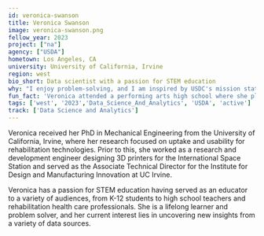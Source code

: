 ```yaml
---
id: veronica-swanson
title: Veronica Swanson
image: veronica-swanson.png
fellow_year: 2023
project: ["na"]
agency: ["USDA"]
hometown: Los Angeles, CA
university: University of California, Irvine
region: west
bio_short: Data scientist with a passion for STEM education
why: "I enjoy problem-solving, and I am inspired by USDC's mission statement of working towards a more effective and equitable government. I want to do things that will have a positive impact on peoples' lives."
fun_fact: 'Veronica attended a performing arts high school where she played multiple instruments and sang in the choir. This education was foundational to developing her communication and public speaking skills.'
tags: ['west', '2023','Data_Science_And_Analytics', 'USDA', 'active']
track: ['Data Science and Analytics']
---
```


Veronica received her PhD in Mechanical Engineering from the University of California, Irvine, where her research focused on uptake and usability for rehabilitation technologies. Prior to this, she worked as a research and development engineer designing 3D printers for the International Space Station and served as the Associate Technical Director for the Institute for Design and Manufacturing Innovation at UC Irvine. 

Veronica has a passion for STEM education having served as an educator to a variety of audiences, from K-12 students to high school teachers and rehabilitation health care professionals. She is a lifelong learner and problem solver, and her current interest lies in uncovering new insights from a variety of data sources.
